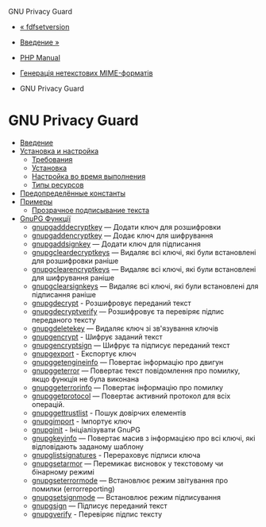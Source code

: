 GNU Privacy Guard

-   [« fdfsetversion](function.fdf-set-version.html)
    
-   [Введение »](intro.gnupg.html)
    
-   [PHP Manual](index.html)
    
-   [Генерація нетекстових MIME-форматів](refs.utilspec.nontext.html)
    
-   GNU Privacy Guard
    

# GNU Privacy Guard

-   [Введение](intro.gnupg.html)
-   [Установка и настройка](gnupg.setup.html)
    -   [Требования](gnupg.requirements.html)
    -   [Установка](gnupg.installation.html)
    -   [Настройка во время выполнения](gnupg.configuration.html)
    -   [Типы ресурсов](gnupg.resources.html)
-   [Предопределённые константы](gnupg.constants.html)
-   [Примеры](gnupg.examples.html)
    -   [Прозрачное подписывание текста](gnupg.examples-clearsign.html)
-   [GnuPG Функції](ref.gnupg.html)
    -   [gnupgadddecryptkey](function.gnupg-adddecryptkey.html) — Додати ключ для розшифровки
    -   [gnupgaddencryptkey](function.gnupg-addencryptkey.html) — Додає ключ для шифрування
    -   [gnupgaddsignkey](function.gnupg-addsignkey.html) — Додати ключ для підписання
    -   [gnupgcleardecryptkeys](function.gnupg-cleardecryptkeys.html) — Видаляє всі ключі, які були встановлені для розшифровки раніше
    -   [gnupgclearencryptkeys](function.gnupg-clearencryptkeys.html) — Видаляє всі ключі, які були встановлені для шифрування раніше
    -   [gnupgclearsignkeys](function.gnupg-clearsignkeys.html) — Видаляє всі ключі, які були встановлені для підписання раніше
    -   [gnupgdecrypt](function.gnupg-decrypt.html) - Розшифровує переданий текст
    -   [gnupgdecryptverify](function.gnupg-decryptverify.html) — Розшифровує та перевіряє підпис переданого тексту
    -   [gnupgdeletekey](function.gnupg-deletekey.html) — Видаляє ключ зі зв'язування ключів
    -   [gnupgencrypt](function.gnupg-encrypt.html) - Шифрує заданий текст
    -   [gnupgencryptsign](function.gnupg-encryptsign.html) — Шифрує та підписує переданий текст
    -   [gnupgexport](function.gnupg-export.html) - Експортує ключ
    -   [gnupggetengineinfo](function.gnupg-getengineinfo.html) — Повертає інформацію про двигун
    -   [gnupggeterror](function.gnupg-geterror.html) — Повертає текст повідомлення про помилку, якщо функція не була виконана
    -   [gnupggeterrorinfo](function.gnupg-geterrorinfo.html) — Повертає інформацію про помилку
    -   [gnupggetprotocol](function.gnupg-getprotocol.html) — Повертає активний протокол для всіх операцій.
    -   [gnupggettrustlist](function.gnupg-gettrustlist.html) - Пошук довірчих елементів
    -   [gnupgimport](function.gnupg-import.html) - Імпортує ключ
    -   [gnupginit](function.gnupg-init.html) - Ініціалізувати GnuPG
    -   [gnupgkeyinfo](function.gnupg-keyinfo.html) — Повертає масив з інформацією про всі ключі, які відповідають заданому шаблону
    -   [gnupglistsignatures](function.gnupg-listsignatures.html) - Перераховує підписи ключа
    -   [gnupgsetarmor](function.gnupg-setarmor.html) — Перемикає висновок у текстовому чи бінарному режимі
    -   [gnupgseterrormode](function.gnupg-seterrormode.html) — Встановлює режим звітування про помилки (errorreporting)
    -   [gnupgsetsignmode](function.gnupg-setsignmode.html) — Встановлює режим підписування
    -   [gnupgsign](function.gnupg-sign.html) — Підписує переданий текст
    -   [gnupgverify](function.gnupg-verify.html) - Перевіряє підпис тексту